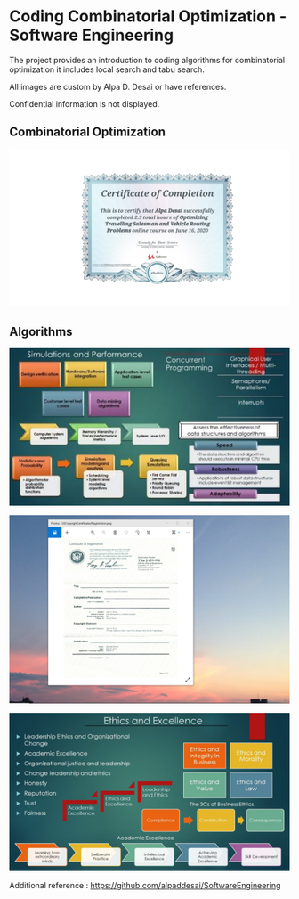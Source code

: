 # Coding Combinatorial Optimization - Software Engineering

The project provides an introduction to coding algorithms for combinatorial optimization it includes local search and tabu search.

All images are custom by Alpa D. Desai or have references.

Confidential information is not displayed.

## Combinatorial Optimization 
![image](CertificateCodingCombinatorialOptimization.jpg)

## Algorithms
![image](SimulationsPerformanceMetrics.jpg)

![image](USCopyrightCertificate.png)

![image](Ethics.jpg)

Additional reference : https://github.com/alpaddesai/SoftwareEngineering
